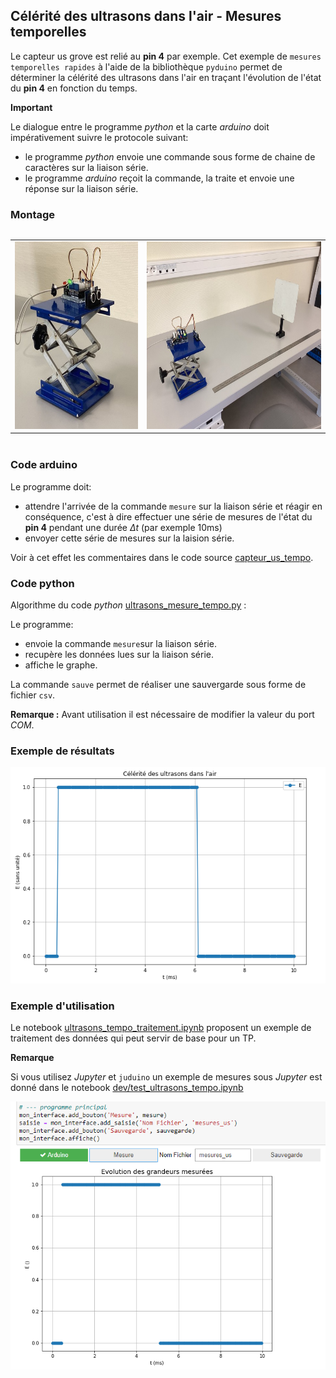 ## Célérité des ultrasons dans l'air - Mesures temporelles

Le capteur us grove est relié au **pin 4** par exemple. 
Cet exemple de `mesures temporelles rapides` à l'aide de la bibliothèque `pyduino` permet de déterminer la célérité des ultrasons dans l'air en traçant l'évolution de l'état du **pin 4** en fonction du temps.

**Important**

Le dialogue entre le programme _python_ et la carte _arduino_  doit impérativement suivre le protocole suivant:

- le programme _python_ envoie une commande sous forme de chaine de caractères sur la liaison série.
- le programme _arduino_ reçoit la commande, la traite et envoie une réponse sur la liaison série.

### Montage

<table style="display:inline-block">
<tr><td><img src='data/image_3.jpeg' style = "height: 300px;"></td><td><img src='data/image_5.jpeg' style = "height : 300px;"></td></tr>
</table>

### Code arduino

Le programme doit:
- attendre l'arrivée de la commande `mesure` sur la liaison série et réagir en conséquence, c'est à dire effectuer une série de mesures de l'état du **pin 4** 
pendant une durée $\Delta t$ (par exemple 10ms)
- envoyer cette série de mesures sur la laision série.

Voir à cet effet les commentaires dans le code source [capteur_us_tempo](../../arduino/capteur_us_tempo/capteur_us_tempo.ino).

### Code python

Algorithme du code _python_ [ultrasons_mesure_tempo.py](../../tests/ultrasons_mesure_tempo.py) :

Le programme:
- envoie la commande `mesure`sur la liaison série.
- recupère les données lues sur la liaison série.
- affiche le graphe.

La commande `sauve` permet de réaliser une sauvergarde sous forme de fichier `csv`.

**Remarque :** Avant utilisation il est nécessaire de modifier la valeur du port _COM_.

### Exemple de résultats

![](data/image_0c.png)

### Exemple d'utilisation

Le notebook [ultrasons_tempo_traitement.ipynb](ultrasons_tempo_traitement.ipynb) proposent un exemple de traitement des données qui peut servir de base pour un TP.

**Remarque**

Si vous utilisez _Jupyter_ et `juduino` un exemple de mesures sous _Jupyter_ est donné dans le notebook [dev/test_ultrasons_tempo.ipynb](../../dev/test_ultrasons_tempo.ipynb)

![](data/image_1.png)
